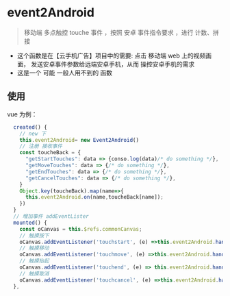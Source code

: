 # event2Android

> 移动端 多点触控 touche 事件 ，按照 安卓 事件指令要求 ，进行 计数、拼接

- 这个函数是在【云手机广告】项目中的需要: 点击 移动端 web 上的视频画面， 发送安卓事件参数给远端安卓手机，从而 操控安卓手机的需求
- 这是一个 可能 一般人用不到的 函数

## 使用

vue 为例：

```js
  created() {
    // new 下
    this.event2Android= new Event2Android()
    // 注册 接收事件
    const toucheBack = {
      "getStartTouches": data => {conso.log(data)/* do something */},
      "getMoveTouches": data => {/* do something */},
      "getEndTouches": data => {/* do something */},
      "getCancelTouches": data => {/* do something */},
    }
    Object.key(toucheBack).map(name=>{
      this.event2Android.on(name,toucheBack[name]);
    })
  }
  // 增加事件 addEventLister
  mounted() {
    const oCanvas = this.$refs.commonCanvas;
    // 触摸按下
    oCanvas.addEventListener('touchstart', (e) =>this.event2Android.handleStart(e))
    // 触摸移动
    oCanvas.addEventListener('touchmove', (e) =>this.event2Android.handleMove(e))
    // 触摸抬起
    oCanvas.addEventListener('touchend', (e) => this.event2Android.handleEnd(e))
    // 触摸取消
    oCanvas.addEventListener('touchcancel', (e) =>this.event2Android.handleCancel(e))
  },
```
